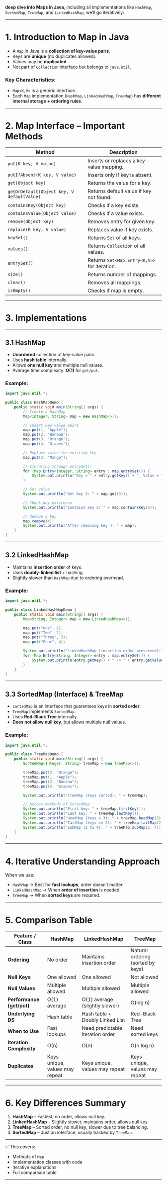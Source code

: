**deep dive into Maps in Java**, including all implementations like `HashMap`, `SortedMap`, `TreeMap`, and `LinkedHashMap`, we’ll go iteratively:

---

# **1. Introduction to Map in Java**

* A `Map` in Java is a **collection of key-value pairs**.
* Keys are **unique** (no duplicates allowed).
* Values may be **duplicated**.
* Not part of `Collection` interface but belongs to `java.util`.

### **Key Characteristics:**

* `Map<K,V>` is a generic interface.
* Each `Map` implementation (`HashMap`, `LinkedHashMap`, `TreeMap`) has **different internal storage + ordering rules**.

---

# **2. Map Interface – Important Methods**

| **Method**                                 | **Description**                              |
| ------------------------------------------ | -------------------------------------------- |
| `put(K key, V value)`                      | Inserts or replaces a key-value mapping.     |
| `putIfAbsent(K key, V value)`              | Inserts only if key is absent.               |
| `get(Object key)`                          | Returns the value for a key.                 |
| `getOrDefault(Object key, V defaultValue)` | Returns default value if key not found.      |
| `containsKey(Object key)`                  | Checks if a key exists.                      |
| `containsValue(Object value)`              | Checks if a value exists.                    |
| `remove(Object key)`                       | Removes entry for given key.                 |
| `replace(K key, V value)`                  | Replaces value if key exists.                |
| `keySet()`                                 | Returns `Set` of all keys.                   |
| `values()`                                 | Returns `Collection` of all values.          |
| `entrySet()`                               | Returns `Set<Map.Entry<K,V>>` for iteration. |
| `size()`                                   | Returns number of mappings.                  |
| `clear()`                                  | Removes all mappings.                        |
| `isEmpty()`                                | Checks if map is empty.                      |

---

# **3. Implementations**

---

## **3.1 HashMap**

* **Unordered** collection of key-value pairs.
* Uses **hash table** internally.
* Allows **one null key** and multiple null values.
* Average time complexity: **O(1)** for `get/put`.

### Example:

```java
import java.util.*;

public class HashMapDemo {
    public static void main(String[] args) {
        // Create a HashMap
        Map<Integer, String> map = new HashMap<>();

        // Insert key-value pairs
        map.put(1, "Apple");
        map.put(2, "Banana");
        map.put(3, "Orange");
        map.put(4, "Grapes");

        // Replace value for existing key
        map.put(2, "Mango");

        // Iterating through entrySet()
        for (Map.Entry<Integer, String> entry : map.entrySet()) {
            System.out.println("Key = " + entry.getKey() + ", Value = " + entry.getValue());
        }

        // Get value
        System.out.println("Get key 3: " + map.get(3));

        // Check key existence
        System.out.println("Contains key 5? " + map.containsKey(5));

        // Remove a key
        map.remove(4);
        System.out.println("After removing key 4: " + map);
    }
}
```

---

## **3.2 LinkedHashMap**

* Maintains **insertion order** of keys.
* Uses **doubly-linked list** + hashing.
* Slightly slower than `HashMap` due to ordering overhead.

### Example:

```java
import java.util.*;

public class LinkedHashMapDemo {
    public static void main(String[] args) {
        Map<String, Integer> map = new LinkedHashMap<>();

        map.put("One", 1);
        map.put("Two", 2);
        map.put("Three", 3);
        map.put("Four", 4);

        System.out.println("LinkedHashMap (insertion order preserved):");
        for (Map.Entry<String, Integer> entry : map.entrySet()) {
            System.out.println(entry.getKey() + " -> " + entry.getValue());
        }
    }
}
```

---

## **3.3 SortedMap (Interface) & TreeMap**

* `SortedMap` is an interface that guarantees keys in **sorted order**.
* `TreeMap` implements `SortedMap`.
* Uses **Red-Black Tree** internally.
* **Does not allow null key**, but allows multiple null values.

### Example:

```java
import java.util.*;

public class TreeMapDemo {
    public static void main(String[] args) {
        SortedMap<Integer, String> treeMap = new TreeMap<>();

        treeMap.put(3, "Orange");
        treeMap.put(1, "Apple");
        treeMap.put(2, "Banana");
        treeMap.put(4, "Grapes");

        System.out.println("TreeMap (keys sorted): " + treeMap);

        // Access methods of SortedMap
        System.out.println("First key: " + treeMap.firstKey());
        System.out.println("Last key: " + treeMap.lastKey());
        System.out.println("HeadMap (keys < 3): " + treeMap.headMap(3));
        System.out.println("TailMap (keys >= 2): " + treeMap.tailMap(2));
        System.out.println("SubMap (2 to 4): " + treeMap.subMap(2, 4));
    }
}
```

---

# **4. Iterative Understanding Approach**

When we use:

* `HashMap` → Best for **fast lookups**, order doesn’t matter.
* `LinkedHashMap` → When **order of insertion** is needed.
* `TreeMap` → When **sorted keys** are required.

---

# **5. Comparison Table**

| Feature / Class           | **HashMap**                    | **LinkedHashMap**                | **TreeMap**                       |
| ------------------------- | ------------------------------ | -------------------------------- | --------------------------------- |
| **Ordering**              | No order                       | Maintains insertion order        | Natural ordering (sorted by keys) |
| **Null Keys**             | One allowed                    | One allowed                      | Not allowed                       |
| **Null Values**           | Multiple allowed               | Multiple allowed                 | Multiple allowed                  |
| **Performance (get/put)** | O(1) average                   | O(1) average (slightly slower)   | O(log n)                          |
| **Underlying DS**         | Hash table                     | Hash table + Doubly Linked List  | Red-Black Tree                    |
| **When to Use**           | Fast lookups                   | Need predictable iteration order | Need sorted keys                  |
| **Iteration Complexity**  | O(n)                           | O(n)                             | O(n log n)                        |
| **Duplicates**            | Keys unique, values may repeat | Keys unique, values may repeat   | Keys unique, values may repeat    |

---

# **6. Key Differences Summary**

1. **HashMap** – Fastest, no order, allows null key.
2. **LinkedHashMap** – Slightly slower, maintains order, allows null key.
3. **TreeMap** – Sorted order, no null key, slower due to tree balancing.
4. **SortedMap** – Just an interface, usually backed by `TreeMap`.

---

✅ This covers:

* Methods of `Map`
* Implementation classes with code
* Iterative explanations
* Full comparison table

---

